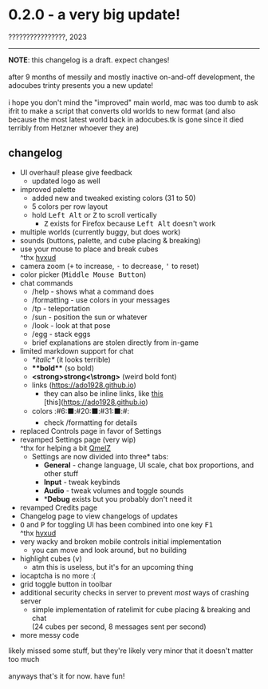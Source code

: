 # 0.2.0 - a very big update!
????????????????, 2023
<hr>
<strong>NOTE</strong>: this changelog is a draft. expect changes!<br>
<br>
after 9 months of messily and mostly inactive on-and-off development, the adocubes trinty presents you a new update!<br>
<br>
i hope you don't mind the "improved" main world, mac was too dumb to ask ifrit to make a script that converts old worlds to new format
(and also because the most latest world back in adocubes.tk is gone since it died terribly from Hetzner whoever they are)

## changelog
- UI overhaul! please give feedback
  - updated logo as well
- improved palette
  - added new and tweaked existing colors (31 to 50)
  - 5 colors per row layout
  - hold <kbd>Left Alt</kbd> or <kbd>Z</kbd> to scroll vertically
    - <kbd>Z</kbd> exists for Firefox because <kbd>Left Alt</kbd> doesn't work
- multiple worlds (currently buggy, but does work)
- sounds (buttons, palette, and cube placing & breaking)
- use your mouse to place and break cubes<br>
^thx [hyxud](https://github.com/hyxud)
- camera zoom (<kbd>+</kbd> to increase, <kbd>-</kbd> to decrease, <kbd>'</kbd> to reset)
- color picker (<kbd>Middle Mouse Button</kbd>) 
- chat commands
  - /help - shows what a command does
  - /formatting - use colors in your messages
  - /tp - teleportation
  - /sun - position the sun or whatever
  - /look - look at that pose
  - /egg - stack eggs
  - brief explanations are stolen directly from in-game
- limited markdown support for chat
  - *\*italic\** (it looks terrible)
  - **\*\*bold\*\*** (so bold)
  - <strong>\<strong\>strong\<\\strong\></strong> (weird bold font)
  - links (https://ado1928.github.io)
	- they can also be inline links, like [this](https://ado1928.github.io)<br>
	\[this\](https://ado1928.github.io)
  - colors :#6:⬛:#20:⬛:#31:⬛:#:
    - check /formatting for details
- replaced Controls page in favor of Settings
- revamped Settings page (very wip)<br>
^thx for helping a bit [QmelZ](https://github.com/QmelZ/)
  - Settings are now divided into three* tabs:
    - **General** - change language, UI scale, chat box proportions, and other stuff
    - **Input** - tweak keybinds
    - **Audio** - tweak volumes and toggle sounds
    - \***Debug** exists but you probably don't need it
- revamped Credits page
- Changelog page to view changelogs of updates
- <kbd>O</kbd> and <kbd>P</kbd> for toggling UI has been combined into one key <kbd>F1</kbd><br>
^thx [hyxud](https://github.com/hyxud)
- very wacky and broken mobile controls initial implementation
  - you can move and look around, but no building
- highlight cubes (<kbd>v</kbd>)
    - atm this is useless, but it's for an upcoming thing
- iocaptcha is no more :(
- grid toggle button in toolbar
- additional security checks in server to prevent *most* ways of crashing server
  - simple implementation of ratelimit for cube placing & breaking and chat<br>
  (24 cubes per second, 8 messages sent per second)
- more messy code

likely missed some stuff, but they're likely very minor that it doesn't matter too much<br>
<br>
anyways that's it for now. have fun!